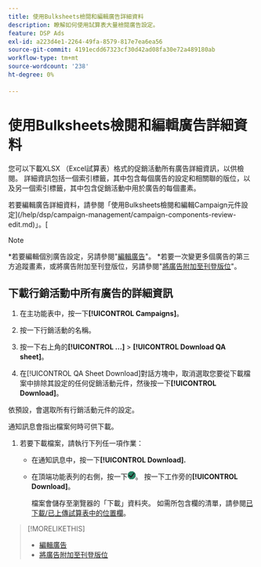 ```yaml
---
title: 使用Bulksheets檢閱和編輯廣告詳細資料
description: 瞭解如何使用試算表大量檢閱廣告設定。
feature: DSP Ads
exl-id: a223d4e1-2264-49fa-8579-817e7ea6ea56
source-git-commit: 4191ecdd67323cf30d42ad08fa30e72a489180ab
workflow-type: tm+mt
source-wordcount: '238'
ht-degree: 0%

---
```


# 使用Bulksheets檢閱和編輯廣告詳細資料

<!-- I should probably change this filename and get __?__ to set up a redirect from the old file to the new file. -->

您可以下載XLSX （Excel試算表）格式的促銷活動所有廣告詳細資訊，以供檢閱。 詳細資訊包括一個索引標籤，其中包含每個廣告的設定和相關聯的版位，以及另一個索引標籤，其中包含促銷活動中用於廣告的每個畫素。

若要編輯廣告詳細資料，請參閱「使用Bulksheets檢閱和編輯Campaign元件設定](/help/dsp/campaign-management/campaign-components-review-edit.md)」。[

>[!NOTE]
>
>*若要編輯個別廣告設定，另請參閱&quot;[編輯廣告](/help/dsp/campaign-management/ads/ad-edit.md)&quot;。
>*若要一次變更多個廣告的第三方追蹤畫素，或將廣告附加至刊登版位，另請參閱&quot;[將廣告附加至刊登版位](/help/dsp/campaign-management/ads/ad-attach-to-placement.md)&quot;。

## 下載行銷活動中所有廣告的詳細資訊

1. 在主功能表中，按一下&#x200B;**[!UICONTROL Campaigns]**。

1. 按一下行銷活動的名稱。

1. 按一下右上角的&#x200B;**[!UICONTROL ...]** > **[!UICONTROL Download QA sheet]**。

1. 在[!UICONTROL QA Sheet Download]對話方塊中，取消選取您要從下載檔案中排除其設定的任何促銷活動元件，然後按一下&#x200B;**[!UICONTROL Download]**。

依預設，會選取所有行銷活動元件的設定。

通知訊息會指出檔案何時可供下載。

1. 若要下載檔案，請執行下列任一項作業：

   * 在通知訊息中，按一下&#x200B;**[!UICONTROL Download].**

   * 在頂端功能表列的右側，按一下![工作](/help/dsp/assets/downloads.png)。 按一下工作旁的&#x200B;**[!UICONTROL Download]**。

     檔案會儲存至瀏覽器的「下載」資料夾。 如需所包含欄的清單，請參閱[已下載/已上傳試算表中的位置欄](#qa-sheet-columns)。

>[!MORELIKETHIS]
>
>* [編輯廣告](/help/dsp/campaign-management/ads/ad-edit.md)
>* [將廣告附加至刊登版位](/help/dsp/campaign-management/ads/ad-attach-to-placement.md)

